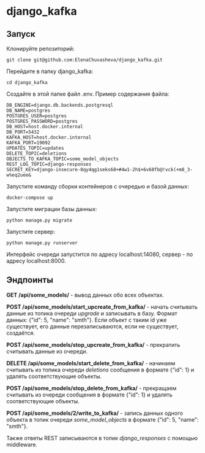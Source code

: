 # django_kafka
## Запуск

Клонируйте репозиторий:
```
git clone git@github.com:ElenaChuvasheva/django_kafka.git
```
Перейдите в папку django_kafka:
```
cd django_kafka
```
Создайте в этой папке файл .env. Пример содержания файла:
```
DB_ENGINE=django.db.backends.postgresql
DB_NAME=postgres
POSTGRES_USER=postgres
POSTGRES_PASSWORD=postgres
DB_HOST=host.docker.internal
DB_PORT=5432
KAFKA_HOST=host.docker.internal
KAFKA_PORT=19092
UPDATES_TOPIC=updates
DELETE_TOPIC=deletions
OBJECTS_TO_KAFKA_TOPIC=some_model_objects
REST_LOG_TOPIC=django-responses
SECRET_KEY=django-insecure-8qy4qg1seks68+#4w1-2h$+6v68fb@!vck(+m8_3-w%eq2uee&
```
Запустите команду сборки контейнеров с очередью и базой данных:
```
docker-compose up
```
Запустите миграции базы данных:
```
python manage.py migrate
```
Запустите сервер:
```
python manage.py runserver
```
Интерфейс очереди запустится по адресу localhost:14080, сервер - по адресу localhost:8000.

## Эндпоинты
  
**GET /api/some_models/** - вывод данных обо всех объектах.  
  
**POST /api/some_models/start_upcreate_from_kafka/** - начать считывать данные из топика очереди *upgrade* и записывать в базу. Формат данных: {"id": 5, "name": "smth"}. Если объект с таким id уже существует, его данные перезаписываются, если не существует, создаётся.
  
**POST /api/some_models/stop_upcreate_from_kafka/** - прекратить считывать данные из очереди.  
  
**DELETE /api/some_models/start_delete_from_kafka/** - начинаем считывать из топика очереди *deletions* сообщения в формате {"id": 1} и удалять соответствующие объекты.  
  
**POST /api/some_models/stop_delete_from_kafka/** - прекращаем считывать из очереди сообщения в формате {"id": 1} и удалять соответствующие объекты.  
  
**POST /api/some_models/2/write_to_kafka/** - запись данных одного объекта в топик очереди *some_model_objects* в формате {"id": 5, "name": "smth"}.
  
  
Также ответы REST записываются в топик *django_responses* с помощью middleware.
